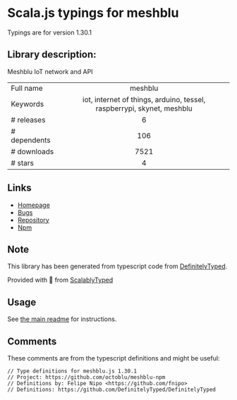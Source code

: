 
# Scala.js typings for meshblu

Typings are for version 1.30.1

## Library description:
Meshblu IoT network and API

|                    |                 |
| ------------------ | :-------------: |
| Full name          | meshblu |
| Keywords           | iot, internet of things, arduino, tessel, raspberrypi, skynet, meshblu |
| # releases         | 6 |
| # dependents       | 106 |
| # downloads        | 7521 |
| # stars            | 4 |

## Links
- [Homepage](https://github.com/octoblu/meshblu-npm#readme)
- [Bugs](https://github.com/octoblu/meshblu-npm/issues)
- [Repository](https://github.com/octoblu/meshblu-npm)
- [Npm](https://www.npmjs.com/package/meshblu)
    


## Note
This library has been generated from typescript code from [DefinitelyTyped](https://definitelytyped.org).

Provided with :purple_heart: from [ScalablyTyped](https://github.com/oyvindberg/ScalablyTyped)

## Usage
See [the main readme](../../readme.md) for instructions.

## Comments

These comments are from the typescript definitions and might be useful:
```
// Type definitions for meshblu.js 1.30.1
// Project: https://github.com/octoblu/meshblu-npm
// Definitions by: Felipe Nipo <https://github.com/fnipo>
// Definitions: https://github.com/DefinitelyTyped/DefinitelyTyped

```

